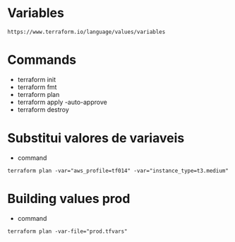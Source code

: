 # Variables

```
https://www.terraform.io/language/values/variables
```

# Commands

- terraform init
- terraform fmt
- terraform plan
- terraform apply -auto-approve
- terraform destroy

# Substitui valores de variaveis

- command

```
terraform plan -var="aws_profile=tf014" -var="instance_type=t3.medium"
```

# Building values prod

- command

```
terraform plan -var-file="prod.tfvars"
```
